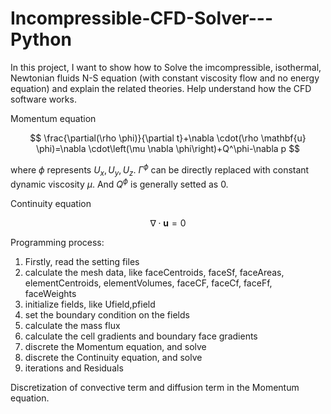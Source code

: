 # Incompressible-CFD-Solver---Python
In this project, I want to show how to Solve the imcompressible, isothermal, Newtonian fluids N-S equation (with constant viscosity flow and no energy equation) and explain the related theories. Help understand how the CFD software works.

Momentum equation

$$
\frac{\partial(\rho \phi)}{\partial t}+\nabla \cdot(\rho \mathbf{u} \phi)=\nabla \cdot\left(\mu \nabla \phi\right)+Q^\phi-\nabla p
$$

where $\phi$ represents $U_x, U_y, U_z$. $\Gamma^\phi$ can be directly replaced with constant dynamic viscosity $\mu$. And $Q^\phi$ is generally setted as 0.

Continuity equation

$$
\nabla \cdot\mathbf{u}=0
$$


Programming process:<br>
1. Firstly, read the setting files<br>
2. calculate the mesh data, like faceCentroids, faceSf, faceAreas, elementCentroids, elementVolumes, faceCF, faceCf, faceFf, faceWeights<br>
3. initialize fields, like Ufield,pfield<br>
4. set the boundary condition on the fields<br>
5. calculate the mass flux<br>
6. calculate the cell gradients and boundary face gradients<br>
7. discrete the Momentum equation, and solve<br>
8. discrete the Continuity equation, and solve<br>
9. iterations and Residuals


Discretization of convective term and diffusion term in the Momentum equation.<br>
